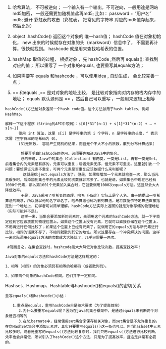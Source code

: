 1. 哈希算法， 不可被逆向； 一个输入有一个输出，不可逆向，一般用途是网站md5加密， 一般还需要加随机值盐再md5;
    比如： password + “用户名”  md5;  避开 彩虹表的攻击（彩虹表， 把常见的字符串 对应的md5值存起来，然后比对）

2. object .hashCode()  返回这个对象的 唯一hash值； hashCode 值在对象初始化， new 出来的时候就存在对象的头（markword）信息中了，
不需要再计算，很快就找到。
hashcode 就是用来查找哈希表的位置。

3. hashMap 取值的过程， 根据对象 ，先 hashCode ,然后再 equals(); 查找到对应的值；
 所以重写了 一个对象的equals, 也要重写其equals方法；

4. 如果需要写 equals 和hashcode  ，可以使用idea , 自动生成， 会比较完善一点；

5. == 和equals ,== 是对对象的地址比较， 是比较对象指向对内存的栈内存中的地址； 
equals 默认源码是 == ，然后自己可以重写 ，一般用来逻辑上相等

```
hashCode()方法给对象返回一个hash code值。这个方法被用于hash tables，例如HashMap。

解释一下这个程序（String的API中写到）：s[0]*31^(n-1) + s[1]*31^(n-2) + … + s[n-1]
      使用 int 算法，这里 s[i] 是字符串的第 i 个字符，n 是字符串的长度，^ 表示求幂（空字符串的哈希码为 0）。
      (31是质数， 容易产生随机的结果，而且是个不大不小的质数，散列分布计算结果)

       想要弄明白hashCode的作用，必须要先知道Java中的集合。　　
       总的来说，Java中的集合（Collection）有两类，一类是List，再有一类是Set。前者集合内的元素是有序的，元素可以重复；后者元素无序，但元素不可重复。这里就引出一个问题：要想保证元素不重复，可两个元素是否重复应该依据什么来判断呢？
        这就是Object.equals方法了。但是，如果每增加一个元素就检查一次，那么当元素很多时，后添加到集合中的元素比较的次数就非常多了。也就是说，如果集合中现在已经有1000个元素，那么第1001个元素加入集合时，它就要调用1000次equals方法。这显然会大大降低效率。   
       于是，Java采用了哈希表的原理。哈希（Hash）实际上是个人名，由于他提出一哈希算法的概念，所以就以他的名字命名了。哈希算法也称为散列算法，是将数据依特定算法直接指定到一个地址上，初学者可以简单理解，hashCode方法实际上返回的就是对象存储的物理地址（实际可能并不是）。  
       这样一来，当集合要添加新的元素时，先调用这个元素的hashCode方法，就一下子能定位到它应该放置的物理位置上。如果这个位置上没有元素，它就可以直接存储在这个位置上，不用再进行任何比较了；如果这个位置上已经有元素了，就调用它的equals方法与新元素进行比较，相同的话就不存了，不相同就散列其它的地址。所以这里存在一个冲突解决的问题。这样一来实际调用equals方法的次数就大大降低了，几乎只需要一两次。  

 #简而言之，在集合查找时，hashcode能大大降低对象比较次数，提高查找效率！

Java对象的eqauls方法和hashCode方法是这样规定的：

1、相等（相同）的对象必须具有相等的哈希码（或者散列码）。

2、如果两个对象的hashCode相同，它们并不一定相同。
```



Hashset、Hashmap、Hashtable与hashcode()和equals()的密切关系

```
重写equals()和hashcode()小结：

　　1.重点是equals，重写hashCode只是技术要求（为了提高效率）
      2.为什么要重写equals呢？因为在java的集合框架中，是通过equals来判断两个对象是否相等的
      3.在hibernate中，经常使用set集合来保存相关对象，而set集合是不允许重复的。在向HashSet集合中添加元素时，其实只要重写equals()这一条也可以。但当hashset中元素比较多时，或者是重写的equals()方法比较复杂时，我们只用equals()方法进行比较判断，效率也会非常低，所以引入了hashCode()这个方法，只是为了提高效率，且这是非常有必要的。
```


